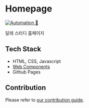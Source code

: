 # Homepage

[![Automation 🤖](https://github.com/DaleStudy/homepage/actions/workflows/automation.yml/badge.svg)](https://github.com/DaleStudy/homepage/actions/workflows/automation.yml)

달레 스터디 홈페이지

## Tech Stack

- HTML, CSS, Javascript
- [Web Components](https://developer.mozilla.org/en-US/docs/Web/API/Web_components)
- Github Pages

## Contribution

Please refer to [our contribution guide](./CONTRIBUTING.md).
